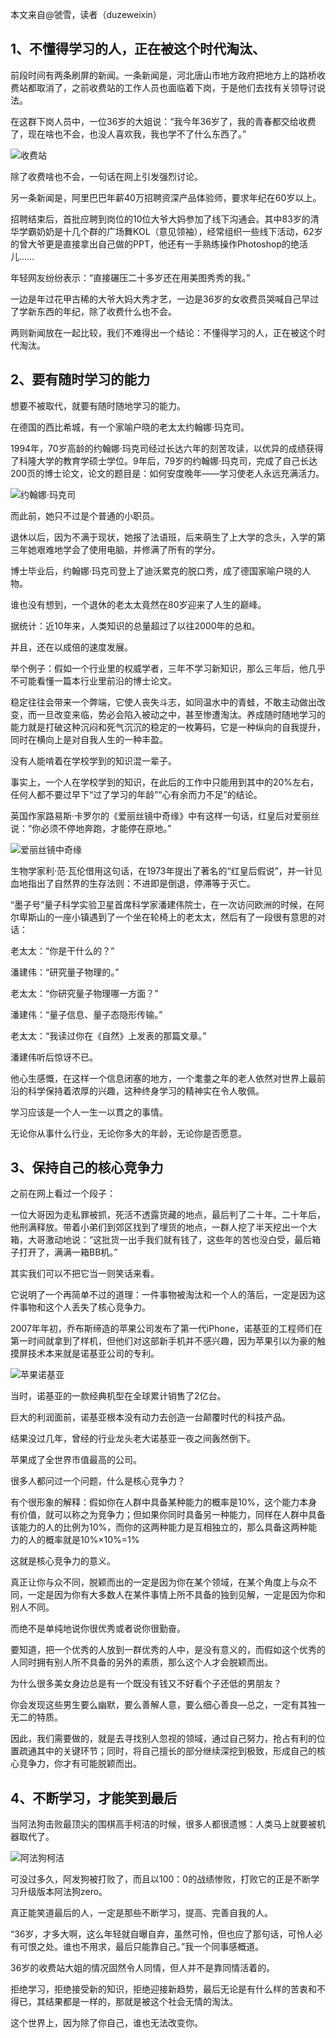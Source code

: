 本文来自@虢雪，读者（duzeweixin）

## 1、不懂得学习的人，正在被这个时代淘汰、

前段时间有两条刷屏的新闻。一条新闻是，河北唐山市地方政府把地方上的路桥收费站都取消了，之前收费站的工作人员也面临着下岗，于是他们去找有关领导讨说法。

在这群下岗人员中，一位36岁的大姐说：“我今年36岁了，我的青春都交给收费了，现在啥也不会，也没人喜欢我，我也学不了什么东西了。”

![收费站](http://cdn.chenrf.com/20187921919.png)

除了收费啥也不会，一句话在网上引发强烈讨论。

另一条新闻是，阿里巴巴年薪40万招聘资深产品体验师，要求年纪在60岁以上。

招聘结束后，首批应聘到岗位的10位大爷大妈参加了线下沟通会。其中83岁的清华学霸奶奶是十几个群的广场舞KOL（意见领袖），经常组织一些线下活动，62岁的曾大爷更是直接拿出自己做的PPT，他还有一手熟练操作Photoshop的绝活儿……

年轻网友纷纷表示：“直接碾压二十多岁还在用美图秀秀的我。”

一边是年过花甲古稀的大爷大妈大秀才艺，一边是36岁的女收费员哭喊自己早过了学新东西的年纪，除了收费什么也不会。

两则新闻放在一起比较，我们不难得出一个结论：不懂得学习的人，正在被这个时代淘汰。

## 2、要有随时学习的能力

想要不被取代，就要有随时随地学习的能力。

在德国的西比希城，有一个家喻户晓的老太太约翰娜·玛克司。

1994年，70岁高龄的约翰娜·玛克司经过长达六年的刻苦攻读，以优异的成绩获得了科隆大学的教育学硕士学位。9年后，79岁的约翰娜·玛克司，完成了自己长达200页的博士论文，论文的题目是：如何安度晚年——学习使老人永远充满活力。

![约翰娜·玛克司](http://cdn.chenrf.com/201879211614.png)

而此前，她只不过是个普通的小职员。

退休以后，因为不满于现状，她报了法语班，后来萌生了上大学的念头，入学的第三年她艰难地学会了使用电脑，并修满了所有的学分。

博士毕业后，约翰娜·玛克司登上了迪沃累克的脱口秀，成了德国家喻户晓的人物。

谁也没有想到，一个退休的老太太竟然在80岁迎来了人生的巅峰。

据统计：近10年来，人类知识的总量超过了以往2000年的总和。

并且，还在以成倍的速度发展。

举个例子：假如一个行业里的权威学者，三年不学习新知识，那么三年后，他几乎不可能看懂一篇本行业里前沿的博士论文。

稳定往往会带来一个弊端，它使人丧失斗志，如同温水中的青蛙，不敢主动做出改变，而一旦改变来临，势必会陷入被动之中，甚至惨遭淘汰。养成随时随地学习的能力就是打破这种沉闷和死气沉沉的稳定的一枚筹码，它是一种纵向的自我提升，同时在横向上是对自我人生的一种丰盈。

没有人能啃着在学校学到的知识混一辈子。

事实上，一个人在学校学到的知识，在此后的工作中只能用到其中的20%左右，任何人都不要过早下“过了学习的年龄”“心有余而力不足”的结论。

英国作家路易斯·卡罗尔的《爱丽丝镜中奇缘》中有这样一句话，红皇后对爱丽丝说：“你必须不停地奔跑，才能停在原地。”

![爱丽丝镜中奇缘](http://cdn.chenrf.com/201879211711.png)

生物学家利·范·瓦伦借用这句话，在1973年提出了著名的“红皇后假说”，并一针见血地指出了自然界的生存法则：不进即是倒退，停滞等于灭亡。

“墨子号”量子科学实验卫星首席科学家潘建伟院士，在一次访问欧洲的时候，在阿尔卑斯山的一座小镇遇到了一个坐在轮椅上的老太太，然后有了一段很有意思的对话：

老太太：“你是干什么的？”

潘建伟：“研究量子物理的。”

老太太：“你研究量子物理哪一方面？”

潘建伟：“量子信息、量子态隐形传输。”

老太太：“我读过你在《自然》上发表的那篇文章。”

潘建伟听后惊讶不已。

他心生感慨，在这样一个信息闭塞的地方，一个耄耋之年的老人依然对世界上最前沿的科学保持着浓厚的兴趣，这种终身学习的精神实在令人敬佩。

学习应该是一个人一生一以貫之的事情。

无论你从事什么行业，无论你多大的年龄，无论你是否愿意。

## 3、保持自己的核心竞争力

之前在网上看过一个段子：

一位大哥因为走私罪被抓，死活不透露货藏的地点，最后判了二十年。二十年后，他刑满释放。带着小弟们到郊区找到了埋货的地点，一群人挖了半天挖出一个大箱，大哥激动地说：“这批货一出手我们就有钱了，这些年的苦也没白受，最后箱子打开了，满满一箱BB机。”

其实我们可以不把它当一则笑话来看。

它说明了一个再简单不过的道理：一件事物被淘汰和一个人的落后，一定是因为这件事物和这个人丢失了核心竞争力。

2007年年初，乔布斯缔造的苹果公司发布了第一代iPhone，诺基亚的工程师们在第一时间就拿到了样机，但他们对这部新手机并不感兴趣，因为苹果引以为豪的触摸屏技术本来就是诺基亚公司的专利。

![苹果诺基亚](http://cdn.chenrf.com/201879211754.png)

当时，诺基亚的一款经典机型在全球累计销售了2亿台。

巨大的利润面前，诺基亚根本没有动力去创造一台颠覆时代的科技产品。

结果没过几年，曾经的行业龙头老大诺基亚一夜之间轰然倒下。

苹果成了全世界市值最高的公司。

很多人都问过一个问题，什么是核心竞争力？

有个很形象的解释：假如你在人群中具备某种能力的概率是10%，这个能力本身有价值，就可以称之为竞争力；但如果你同时具备另一种能力，同样在人群中具备该能力的人的比例为10%，而你的这两种能力是互相独立的，那么具备这两种能力的人的概率就是10%×10%=1%

这就是核心竞争力的意义。

真正让你与众不同，脱颖而出的一定是因为你在某个领域，在某个角度上与众不同，一定是因为你有大多数人在某件事情上所不具备的独到见解，一定是因为你和别人不同。

而绝不是单纯地说你很优秀或者说你很勤奋。

要知道，把一个优秀的人放到一群优秀的人中，是没有意义的，而假如这个优秀的人同时拥有别人所不具备的另外的素质，那么这个人才会脱颖而出。

为什么很多美女身边总是有一个既没有钱又不好看个子还低的男朋友？

你会发现这些男生要么幽默，要么善解人意，要么细心善良—总之，一定有其独一无二的特质。

因此，我们需要做的，就是去寻找别人忽视的领域，通过自己努力，抢占有利的位置疏通其中的关键环节；同时，将自己擅长的部分继续深挖到极致，形成自己的核心竞争力，你才有可能脱颖而出。


## 4、不断学习，才能笑到最后

当阿法狗击败最顶尖的围棋高手柯洁的时候，很多人都很遗憾：人类马上就要被机器取代了。

![阿法狗柯洁](http://cdn.chenrf.com/201879211832.png)

可没过多久，阿发狗被打败了，而且以100：0的战绩惨败，打败它的正是不断学习升级版本阿法狗zero。

真正能笑道最后的人，一定是那些不断学习，提高、完善自我的人。

“36岁，才多大啊，这么年轻就自曝自弃，虽然可怜，但也应了那句话，可怜人必有可恨之处。谁也不用求，最后只能靠自己。”我一个同事感概道。

36岁的收费站大姐的情况固然令人同情，但人并不是靠同情活着的。

拒绝学习，拒绝接受新的知识，拒绝迎接新趋势，最后无论是有什么样的苦衷和不得已，其结果都是一样的，那就是被这个社会无情的淘汰。

这个世界上，因为除了你自己，谁也无法改变你。